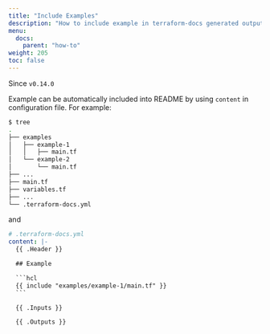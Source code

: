 ```yaml
---
title: "Include Examples"
description: "How to include example in terraform-docs generated output"
menu:
  docs:
    parent: "how-to"
weight: 205
toc: false
---
```


Since `v0.14.0`

Example can be automatically included into README by using `content` in configuration
file. For example:

````bash
$ tree
.
├── examples
│   ├── example-1
│   │   ├── main.tf
│   └── example-2
│       └── main.tf
├── ...
├── main.tf
├── variables.tf
├── ...
└── .terraform-docs.yml
````

and

````yaml
# .terraform-docs.yml
content: |-
  {{ .Header }}

  ## Example

  ```hcl
  {{ include "examples/example-1/main.tf" }}
  ```

  {{ .Inputs }}

  {{ .Outputs }}
````
